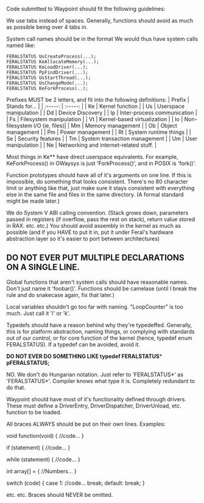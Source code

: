 Code submitted to Waypoint should fit the following guidelines:

We use tabs instead of spaces.
Generally, functions should avoid as much as possible being over 4 tabs in.

System call names should be in the format
<PREFIX> <ACTION> <OBJECT>
We would thus have system calls named like:

```
FERALSTATUS UsCreateProcess(...);
FERALSTATUS KeAllocateMemory(...);
FERALSTATUS KeLoadDriver(...);
FERALSTATUS PpFindDriver(...);
FERALSTATUS UsStartThread(...);
FERALSTATUS UsChangeMode(...);
FERALSTATUS KeForkProcess(..);
```

Prefixes MUST be 2 letters, and fit into the following definitions:
|  Prefix  | Stands for... |
|  :-----: |    :-----:    |
| Ke       | Kernel function |
| Us       | Userspace manipulation |
| Dd       | Device Discovery   |
| Ip       | Inter-process communication |
| Fs       | Filesystem manipulation |
| Vt       | Kernel-based virtualization |
| Io       | Non-filesystem I/O (ie, files)|
| Mm       | Memory management |
| Ob       | Object management |
| Pm       | Power management |
| Rt       | System runtime things |
| Se       | Security features |
| Tm       | System transaction management |
| Um       | User manipulation |
| Ne       | Networking and internet-related stuff. |

Most things in Ke** have direct userspace equivalents. For example, KeForkProcess() in OWaysys is just 'ForkProcess()', and in POSIX is 'fork()'.

Function prototypes should have all of it's arguments on one line. If this is impossible, do something that looks consistent. There's no 80 character limit or anything like that, just make sure it stays consistent with everything else in the same file and files in the same directory.
(A formal standard might be made later.)


We do System V ABI calling convention.
(Stack grows down, parameters passed in registers (if overflow, pass the rest on stack), return value stored in RAX. etc. etc.) You should avoid assembly in the kernel as much as possible (and if you HAVE to put it in, put it under Feral's hardware abstraction layer so it's easier to port between architectures)


## DO NOT EVER PUT MULTIPLE DECLARATIONS ON A SINGLE LINE.

Global functions that aren't system calls should have reasonable names. Don't just name it 'foobar()'.
Functions should be camelase (until I break the rule and do snakecase again, fix that later.)

Local variables shouldn't go too far with naming. "LoopCounter" is too much. Just call it 'i' or 'k'.

Typedefs should have a reason behind why they're typedeffed.
Generally, this is for platform abstraction, naming things, or complying with standards out of our control, or for core function of the kernel (hence, typedef enum FERALSTATUS).
If a typedef can be avoided, avoid it.



**DO NOT EVER DO SOMETHING LIKE
typedef FERALSTATUS*** **pFERALSTATUS;**

NO. We don't do Hungarian notation. Just refer to 'FERALSTATUS*' as 'FERALSTATUS*'.
Compiler knows what type it is. Completely redundant to do that.



Waypoint should have most of it's functionality defined through drivers. These must define a DriverEntry, DriverDispatcher, DriverUnload, etc. function to be loaded.


All braces ALWAYS should be put on their own lines.
Examples:

void function(void)
{
	//code...
}

if (statement)
{
	//code...
}

while (statement)
{
	//code...
}

int array[] =
{
	//Numbers...
}

switch (code)
{
case 1:
	//code...
	break;
default:
	break;
}

etc. etc. Braces should NEVER be omitted. 
